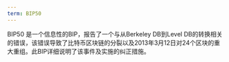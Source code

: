 ```yaml
---
term: BIP50
---
```


BIP50 是一个信息性的BIP，报告了一个与从Berkeley DB到Level DB的转换相关的错误，该错误导致了比特币区块链的分裂以及2013年3月12日对24个区块的重大重组。此BIP详细说明了该事件及实施的纠正措施。